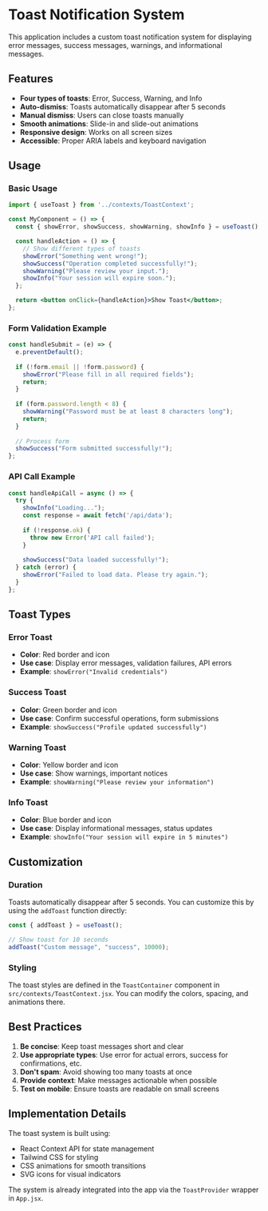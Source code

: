 # Toast Notification System

This application includes a custom toast notification system for displaying error messages, success messages, warnings, and informational messages.

## Features

- **Four types of toasts**: Error, Success, Warning, and Info
- **Auto-dismiss**: Toasts automatically disappear after 5 seconds
- **Manual dismiss**: Users can close toasts manually
- **Smooth animations**: Slide-in and slide-out animations
- **Responsive design**: Works on all screen sizes
- **Accessible**: Proper ARIA labels and keyboard navigation

## Usage

### Basic Usage

```jsx
import { useToast } from '../contexts/ToastContext';

const MyComponent = () => {
  const { showError, showSuccess, showWarning, showInfo } = useToast();

  const handleAction = () => {
    // Show different types of toasts
    showError("Something went wrong!");
    showSuccess("Operation completed successfully!");
    showWarning("Please review your input.");
    showInfo("Your session will expire soon.");
  };

  return <button onClick={handleAction}>Show Toast</button>;
};
```

### Form Validation Example

```jsx
const handleSubmit = (e) => {
  e.preventDefault();
  
  if (!form.email || !form.password) {
    showError("Please fill in all required fields");
    return;
  }
  
  if (form.password.length < 8) {
    showWarning("Password must be at least 8 characters long");
    return;
  }
  
  // Process form
  showSuccess("Form submitted successfully!");
};
```

### API Call Example

```jsx
const handleApiCall = async () => {
  try {
    showInfo("Loading...");
    const response = await fetch('/api/data');
    
    if (!response.ok) {
      throw new Error('API call failed');
    }
    
    showSuccess("Data loaded successfully!");
  } catch (error) {
    showError("Failed to load data. Please try again.");
  }
};
```

## Toast Types

### Error Toast
- **Color**: Red border and icon
- **Use case**: Display error messages, validation failures, API errors
- **Example**: `showError("Invalid credentials")`

### Success Toast
- **Color**: Green border and icon
- **Use case**: Confirm successful operations, form submissions
- **Example**: `showSuccess("Profile updated successfully")`

### Warning Toast
- **Color**: Yellow border and icon
- **Use case**: Show warnings, important notices
- **Example**: `showWarning("Please review your information")`

### Info Toast
- **Color**: Blue border and icon
- **Use case**: Display informational messages, status updates
- **Example**: `showInfo("Your session will expire in 5 minutes")`

## Customization

### Duration
Toasts automatically disappear after 5 seconds. You can customize this by using the `addToast` function directly:

```jsx
const { addToast } = useToast();

// Show toast for 10 seconds
addToast("Custom message", "success", 10000);
```

### Styling
The toast styles are defined in the `ToastContainer` component in `src/contexts/ToastContext.jsx`. You can modify the colors, spacing, and animations there.

## Best Practices

1. **Be concise**: Keep toast messages short and clear
2. **Use appropriate types**: Use error for actual errors, success for confirmations, etc.
3. **Don't spam**: Avoid showing too many toasts at once
4. **Provide context**: Make messages actionable when possible
5. **Test on mobile**: Ensure toasts are readable on small screens

## Implementation Details

The toast system is built using:
- React Context API for state management
- Tailwind CSS for styling
- CSS animations for smooth transitions
- SVG icons for visual indicators

The system is already integrated into the app via the `ToastProvider` wrapper in `App.jsx`. 